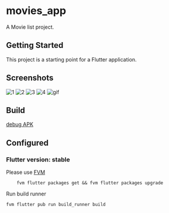 # movies_app

A Movie list project.

## Getting Started

This project is a starting point for a Flutter application.

## Screenshots
![1](./screenshots/1.jpg)
![2](./screenshots/2.jpg)
![3](./screenshots/3.jpg)
![4](./screenshots/4.jpg)
![gif](./screenshots/video.gif)
## Build
[debug APK](https://drive.google.com/file/d/114n7SWK1mMbmGzi9dImVriaFbaHpHVTY/view?usp=sharing)

## Configured

### Flutter version: stable

Please use [FVM](https://fvm.app/)

```
    fvm flutter packages get && fvm flutter packages upgrade
```


Run build runner 
```
fvm flutter pub run build_runner build

```



